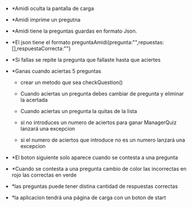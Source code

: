 - *Amidi oculta la pantalla de carga

- *Amidi imprime un pregutna

- *Amidi tiene la preguntas guardas en formato Json.

- *El json tiene el formato preguntaAmidi{pregunta:"",repuestas:[],respuestaCorrecta:""}

- *Si fallas se repite la pregunta que fallaste hasta que aciertes

- *Ganas cuando aciertas 5 preguntas

    - crear un metodo que sea checkQuestion()

    - Cuando aciertas un pregunta debes cambiar de pregunta y eliminar la acertada

    - Cuando aciertas un pregunta la quitas de la lista
    
    - si no introduces un numero de aciertos para ganar ManagerQuiz lanzará una excepcion
    
    - si el numero de aciertos que introduce no es un numero lanzará una excepcion

- *El boton siguiente solo aparece cuando se contesta a una pregunta

- *Cuando se contesta a  una pregunta cambio de color las incorrectas en rojo las correctas en verde

- *las preguntas puede tener distina cantidad de respuestas correctas

- *la aplicacion tendrá una página de carga con un boton de start
